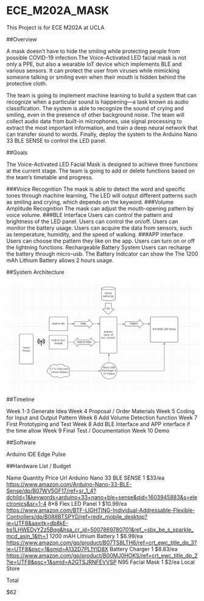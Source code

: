 # ECE_M202A_MASK

This Project is for ECE M202A at UCLA

##Overview

A mask doesn’t have to hide the smiling while protecting people from possible COVID-19 infection.The Voice-Activated LED facial mask is not only a PPE, but also a wearable IoT device which implements BLE and various sensors. It can protect the user from viruses while mimicking someone talking or smiling even when their mouth is hidden behind the protective cloth. 

The team is going to implement machine learning to build a system that can recognize when a particular sound is happening—a task known as audio classification. The system is able to recognize the sound of crying and smiling, even in the presence of other background noise. The team will collect audio data from built-in microphones, use signal processing to extract the most important information, and train a deep neural network that can transfer sound to words. Finally, deploy the system to the Arduino Nano 33 BLE SENSE to control the LED panel.

##Goals

The Voice-Activated LED Facial Mask is designed to achieve three functions at the current stage. The team is going to add or delete functions based on the team’s timetable and progress.

###Voice Recognition 
The mask is able to detect the word and specific tones through machine learning, The LED will output different patterns such as smiling and crying, which depends on the keyword.
###Volume Amplitude Recognition
The mask can adjust the mouth-opening pattern by voice volume.
###BLE Interface
Users can control the pattern and brightness of the LED panel. 
Users can control the on/off.
Users can monitor the battery usage.
Users can acquire the data from sensors, such as temperature, humidity, and the speed of walking.
###APP interface
Users can choose the pattern they like on the app.
Users can turn on or off the lightning functions.
Rechargeable Battery System
Users can recharge the battery through micro-usb.
The Battery Indicator can show the 
The 1200 mAh Lithium Battery allows 2 hours usage.


##System Architecture

![flowchart](images/pipeline.png)












##Timeline

Week 1-3            Generate Idea
Week 4               Proposal / Order Materials
Week 5               Coding for Input and Output Pattern
Week 6               Add Volume Detection function
Week 7               First Prototyping and Test
Week 8               Add BLE Interface and APP interface if the time allow
Week 9              Final Test / Documentation
Week 10            Demo

##Software 

Arduino IDE
Edge Pulse


##Hardware List / Budget

Name
Quantity
Price
Url
Arduino Nano 33 BLE SENSE
1
$33/ea
https://www.amazon.com/Arduino-Nano-33-BLE-Sense/dp/B07WV5GF17/ref=sr_1_4?dchild=1&keywords=arduino+33+nano+ble+sense&qid=1603945883&s=electronics&sr=1-4
8*8 Flex LED Panel
1
$10.99/ea
https://www.amazon.com/BTF-LIGHTING-Individual-Addressable-Flexible-Controllers/dp/B088BTSPYD/ref=redir_mobile_desktop?ie=UTF8&aaxitk=db8kE-bs1LHWEDyYZz5Bqg&hsa_cr_id=5007869780701&ref_=sbx_be_s_sparkle_mcd_asin_1&th=1
 1200 mAH Lithium Battery
1
$6.99/ea
https://www.amazon.com/gp/product/B07TS8LTH6/ref=crt_ewc_title_dp_3?ie=UTF8&psc=1&smid=A132D7PL1YID8X
Battery Charger
1
$8.83/ea
https://www.amazon.com/gp/product/B00MJ0HOKS/ref=crt_ewc_title_dp_2?ie=UTF8&psc=1&smid=A2GTSJRNFEVVSP
N95 Facial Mask
1
$2/ea
Local Store








Total


$62





